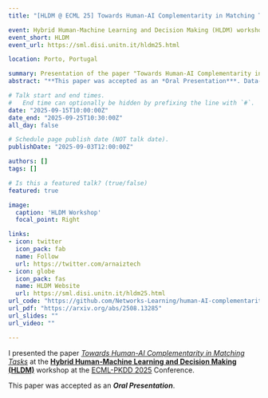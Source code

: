 ```yaml
---
title: "[HLDM @ ECML 25] Towards Human-AI Complementarity in Matching Tasks"

event: Hybrid Human-Machine Learning and Decision Making (HLDM) workshop at ECML PKDD 2025
event_short: HLDM
event_url: https://sml.disi.unitn.it/hldm25.html

location: Porto, Portugal

summary: Presentation of the paper "Towards Human-AI Complementarity in Matching Tasks" at the Hybrid Human-Machine Learning and Decision Making (HLDM) workshop at ECML PKDD 2025.
abstract: "**This paper was accepted as an *Oral Presentation***. Data-driven algorithmic matching systems promise to help human decision makers make better matching decisions in a wide variety of high-stakes application domains, such as healthcare and social service provision. However, existing systems are not designed to achieve human-AI complementarity: decisions made by a human using an algorithmic matching system are not necessarily better than those made by the human or by the algorithm alone. Our work aims to address this gap. To this end, we propose collaborative matching (comatch), a data-driven algorithmic matching system that takes a collaborative approach: rather than making all the matching decisions for a matching task like existing systems, it selects only the decisions that it is the most confident in, deferring the rest to the human decision maker. In the process, comatch optimizes how many decisions it makes and how many it defers to the human decision maker to provably maximize performance. We conduct a large-scale human subject study with 800 participants to validate the proposed approach. The results demonstrate that the matching outcomes produced by comatch outperform those generated by either human participants or by algorithmic matching on their own."

# Talk start and end times.
#   End time can optionally be hidden by prefixing the line with `#`.
date: "2025-09-15T10:00:00Z"
date_end: "2025-09-25T10:30:00Z"
all_day: false

# Schedule page publish date (NOT talk date).
publishDate: "2025-09-03T12:00:00Z"

authors: []
tags: []

# Is this a featured talk? (true/false)
featured: true

image:
  caption: 'HLDM Workshop'
  focal_point: Right

links:
- icon: twitter
  icon_pack: fab
  name: Follow
  url: https://twitter.com/arnaiztech
- icon: globe
  icon_pack: fas
  name: HLDM Website
  url: https://sml.disi.unitn.it/hldm25.html
url_code: "https://github.com/Networks-Learning/human-AI-complementarity-matching"
url_pdf: "https://arxiv.org/abs/2508.13285"
url_slides: ""
url_video: ""

---
```


I presented the paper [*Towards Human-AI Complementarity in Matching Tasks*](https://arxiv.org/abs/2508.13285) at the **[Hybrid Human-Machine Learning and Decision Making (HLDM)](https://sml.disi.unitn.it/hldm25.html)** workshop at the [ECML-PKDD 2025](https://ecmlpkdd.org/2025/) Conference.

This paper was accepted as an ***Oral Presentation***.